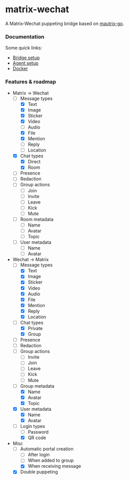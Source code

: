 # matrix-wechat
A Matrix-Wechat puppeting bridge based on [mautrix-go](https://github.com/mautrix/go).

### Documentation

Some quick links:

* [Bridge setup](https://docs.mau.fi/bridges/go/setup.html)
* [Agent setup](https://github.com/duo/matrix-wechat-agent)
* [Docker](https://hub.docker.com/r/lxduo/matrix-wechat)

### Features & roadmap

* Matrix → Wechat
  * [ ] Message types
    * [x] Text
	* [x] Image
	* [x] Sticker
	* [x] Video
	* [ ] Audio
    * [x] File
    * [x] Mention
    * [ ] Reply
    * [ ] Location
  * [x] Chat types
	* [x] Direct
	* [x] Room
  * [ ] Presence
  * [ ] Redaction
  * [ ] Group actions
    * [ ] Join
    * [ ] Invite
    * [ ] Leave
    * [ ] Kick
	* [ ] Mute
  * [ ] Room metadata
    * [ ] Name
    * [ ] Avatar
    * [ ] Topic
  * [ ] User metadata
    * [ ] Name
    * [ ] Avatar

* Wechat → Matrix
  * [ ] Message types
    * [x] Text
    * [x] Image
    * [x] Sticker
    * [x] Video
    * [x] Audio
    * [x] File
    * [x] Mention
    * [x] Reply
    * [x] Location
  * [ ] Chat types
    * [x] Private
    * [x] Group
  * [ ] Presence
  * [ ] Redaction
  * [ ] Group actions
    * [ ] Invite
    * [ ] Join
    * [ ] Leave
    * [ ] Kick
	* [ ] Mute
  * [ ] Group metadata
    * [x] Name
    * [x] Avatar
	* [x] Topic
  * [x] User metadata
    * [x] Name
    * [x] Avatar
  * [ ] Login types
	* [ ] Password
	* [x] QR code

* Misc
  * [ ] Automatic portal creation
    * [ ] After login
    * [ ] When added to group
    * [x] When receiving message
  * [x] Double puppeting
